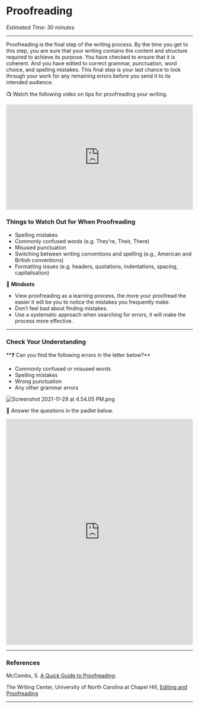 # Proofreading

*Estimated Time: 30 minutes*

---

Proofreading is the final step of the writing process. By the time you get to this step, you are sure that your writing contains the content and structure required to achieve its purpose. You have checked to ensure that it is coherent. And you have edited to correct grammar, punctuation, word choice, and spelling mistakes. This final step is your last chance to look through your work for any remaining errors before you send it to its intended audience.

<aside>

📺 Watch the following video on tips for proofreading your writing.

</aside>

<div style="position: relative; padding-bottom: 56.25%; height: 0;"><iframe src="https://www.youtube.com/embed/sCWkeAhBoe8" title="YouTube video player" frameborder="0" allow="accelerometer; autoplay; clipboard-write; encrypted-media; gyroscope; picture-in-picture" allowfullscreen style="position: absolute; top: 0; left: 0; width: 100%; height: 100%;"></iframe></div>

### Things to Watch Out for When Proofreading

- Spelling mistakes
- Commonly confused words (e.g. They're, Their, There)
- Misused punctuation
- Switching between writing conventions and spelling (e.g., American and British conventions)
- Formatting issues (e.g. headers, quotations, indentations, spacing, capitalisation)

🧠 **Mindsets**

- View proofreading as a learning process, the more your proofread the easier it will be you to notice the mistakes you frequently make.
- Don’t feel bad about finding mistakes.
- Use a systematic approach when searching for errors, it will make the process more effective.

---

### Check Your Understanding

<aside>
**❓ Can you find the following errors in the letter below?**

- Commonly confused or misused words
- Spelling mistakes
- Wrong punctuation
- Any other grammar errors
</aside>

![Screenshot 2021-11-29 at 4.54.05 PM.png](/communicating-for-success/revising-editing-proofreading/proofreading/screenshot-2021-11-29-at-4.54.05-pm.png)

<aside>

💬 Answer the questions in the padlet below.

</aside>

<div style="border:1px solid rgba(0,0,0,0.1);border-radius:2px;box-sizing:border-box;overflow:hidden;position:relative;width:100%;background:#F4F4F4"><iframe src="https://padlet.com/curriculumpad/jqg2umgu1bh51lxl" frameborder="0" allow="camera;microphone;geolocation" style="width:100%;height:608px;display:block;padding:0;margin:0"></iframe></div>

---

### References

McCombs, S. [A Quick Guide to Proofreading](https://www.scribbr.com/language-rules/what-is-proofreading/). 

The Writing Center, University of North Carolina at Chapel Hill, [Editing and Proofreading](https://writingcenter.unc.edu/tips-and-tools/editing-and-proofreading/)

---
